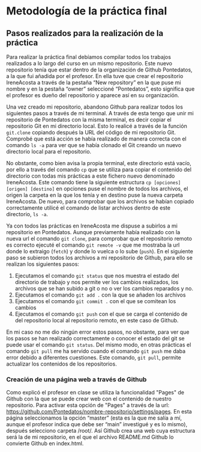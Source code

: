 # Metodología de la práctica final 

## Pasos realizados para la realización de la práctica

Para realizar la práctica final debíamos compilar todos los trabajos realizados a lo largo del curso en un mismo repositorio. Este nuevo repositorio tenía que estar dentro de la organización de Github Pontedatos, a la que fui añadida por el profesor. En ella tuve que crear el repositorio IreneAcosta a través de la pestaña “New repository” en la que puse mi nombre y en la pestaña “owner” seleccioné “Pontedatos”, esto significa que el profesor es dueño del repositorio y aparece así en su organización.

Una vez creado mi repositorio, abandono Github para realizar todos los siguientes pasos a través de mi terminal. A través de esta tengo que unir mi repositorio de Pontedatos con la misma terminal, es decir copiar el repositorio Git en mi directorio local. Esto lo realicé a través de la función `git.clone` copiando después la URL del código de mi repositorio Git. Comprobé que está acción se había realizado de manera correcta con el comando `ls -a` para ver que se había clonado el Git creando un nuevo directorio local para el repositorio.

No obstante, como bien avisa la propia terminal, este directorio está vacío, por ello a través del comando `cp`  que se utiliza para copiar el contenido del directorio con todas mis prácticas a este fichero nuevo denominado IreneAcosta.  Este comando tiene la siguiente estructura `cp [opciones] [origen] [destino]` en opciones puse el nombre de todos los archivos, el origen la carpeta en la que los tenía y en destino puse la nueva carpeta IreneAcosta. De nuevo, para comprobar que los archivos se habían copiado correctamente utilicé el comando de listar archivos dentro de este directorio, `ls -a`.

Ya con todos las prácticas en IreneAcosta me dispuse a subirlos a mi repositorio en Pontedatos. Aunque previamente había realizado con la nueva url el comando `git clone`, para comprobar que el repositorio remoto es correcto ejecuté el comando `git remote -v` que me mostraba la url donde lo extraigo (`fetch`) y donde lo vuelca o lo sube (`push`). En el siguiente paso se subieron todos los archivos a mi repositorio de Github, para ello se realizan los siguientes pasos: 

1. Ejecutamos el comando `git status` que nos muestra el estado del directorio de trabajo y nos permite ver los cambios realizados, los archivos que se han subido a git o no o ver los cambios reparados y no. 
2. Ejecutamos el comando `git add .` con la que se añaden los archivos  
3. Ejecutamos el comando `git commit .`  con el que se comitean los cambios 
4. Ejecutamos el comando `git push` con el que se carga el contenido de del repositorio local al repositorio remoto, en este caso de Github. 

En mi caso no me dio ningún error estos pasos, no obstante, para ver que los pasos se han realizado correctamente o conocer el estado del git se puede usar el comando `git status`. Del mismo modo, en otras prácticas el comando `git pull` me ha servido cuando el comando `git push` me daba error debido a diferentes cuestiones. Este comando,  `git pull`, permite actualizar los contenidos de los repositorios. 

### Creación de una página web a través de Github 

Como explicó el profesor en clase se utiliza la funcionalidad "Pages" de Github con la que se puede crear web con el contenido de nuestro repositorio. Para activar esta opción de "Pages" a través de la url:  https://github.com/Pontedatos/nombre-repositorio/settings/pages. En esta página seleccionamos la opción “master” (esta es la que me salía a mí, aunque el profesor indica que debe ser “main” investigué y es lo mismo), después selecciono carpeta /root/.  Así Github crea una web cuya  estructura será la de mi repositorio, en el que el archivo README.md Github lo convierte Github en index.html. 

